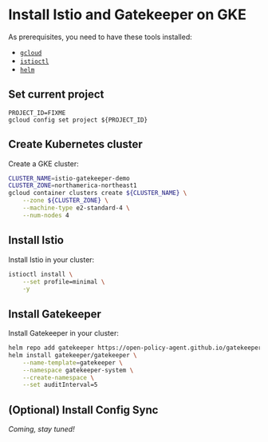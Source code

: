 # Install Istio and Gatekeeper on GKE

As prerequisites, you need to have these tools installed:
- [`gcloud`](https://cloud.google.com/sdk/docs/install)
- [`istioctl`](https://istio.io/latest/docs/setup/install/istioctl/)
- [`helm`](https://helm.sh/docs/intro/install/)

## Set current project

```
PROJECT_ID=FIXME
gcloud config set project ${PROJECT_ID}
```

## Create Kubernetes cluster

Create a GKE cluster:
```bash
CLUSTER_NAME=istio-gatekeeper-demo
CLUSTER_ZONE=northamerica-northeast1
gcloud container clusters create ${CLUSTER_NAME} \
    --zone ${CLUSTER_ZONE} \
    --machine-type e2-standard-4 \
    --num-nodes 4
```

## Install Istio

Install Istio in your cluster:
```bash
istioctl install \
    --set profile=minimal \
    -y
```

## Install Gatekeeper

Install Gatekeeper in your cluster:
```bash
helm repo add gatekeeper https://open-policy-agent.github.io/gatekeeper/charts
helm install gatekeeper/gatekeeper \
    --name-template=gatekeeper \
    --namespace gatekeeper-system \
    --create-namespace \
    --set auditInterval=5
```

## (Optional) Install Config Sync

_Coming, stay tuned!_
